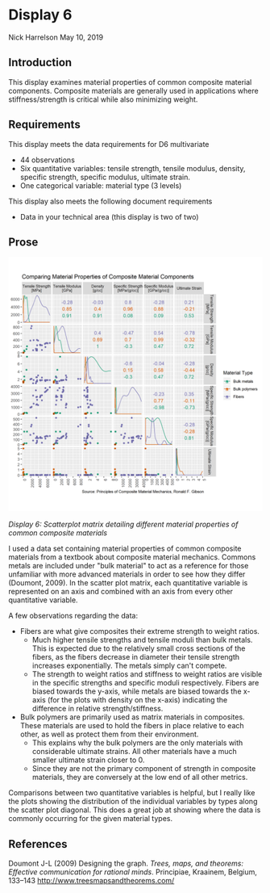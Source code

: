 Display 6
================
Nick Harrelson
May 10, 2019

Introduction
------------

This display examines material properties of common composite material components. Composite materials are generally used in applications where stiffness/strength is critical while also minimizing weight.

Requirements
------------

This display meets the data requirements for D6 multivariate

-   44 observations
-   Six quantitative variables: tensile strength, tensile modulus, density, specific strength, specific modulus, ultimate strain.
-   One categorical variable: material type (3 levels)

This display also meets the following document requirements

-   Data in your technical area (this display is two of two)

Prose
-----

<img src="../figures/d6.png" width="2400" />

*Display 6: Scatterplot matrix detailing different material properties of common composite materials*

I used a data set containing material properties of common composite materials from a textbook about composite material mechanics. Commons metals are included under "bulk material" to act as a reference for those unfamiliar with more advanced materials in order to see how they differ (Doumont, 2009). In the scatter plot matrix, each quantitative variable is represented on an axis and combined with an axis from every other quantitative variable.

A few observations regarding the data:

-   Fibers are what give composites their extreme strength to weight ratios.
    -   Much higher tensile strengths and tensile moduli than bulk metals. This is expected due to the relatively small cross sections of the fibers, as the fibers decrease in diameter their tensile strength increases exponentially. The metals simply can't compete.
    -   The strength to weight ratios and stiffness to weight ratios are visible in the specific strengths and specific moduli respectively. Fibers are biased towards the y-axis, while metals are biased towards the x-axis (for the plots with density on the x-axis) indicating the difference in relative strength/stiffness.
-   Bulk polymers are primarily used as matrix materials in composites. These materials are used to hold the fibers in place relative to each other, as well as protect them from their environment.
    -   This explains why the bulk polymers are the only materials with considerable ultimate strains. All other materials have a much smaller ultimate strain closer to 0.
    -   Since they are not the primary component of strength in composite materials, they are conversely at the low end of all other metrics.

Comparisons between two quantitative variables is helpful, but I really like the plots showing the distribution of the individual variables by types along the scatter plot diagonal. This does a great job at showing where the data is commonly occurring for the given material types.

References
----------

Doumont J-L (2009) Designing the graph. *Trees, maps, and theorems: Effective communication for rational minds*. Principiae, Kraainem, Belgium, 133–143 <http://www.treesmapsandtheorems.com/>
